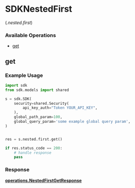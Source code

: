 # SDKNestedFirst
(*.nested.first*)

### Available Operations

* [get](#get)

## get

### Example Usage

```python
import sdk
from sdk.models import shared

s = sdk.SDK(
    security=shared.Security(
        api_key_auth="Token YOUR_API_KEY",
    ),
    global_path_param=100,
    global_query_param='some example global query param',
)


res = s.nested.first.get()

if res.status_code == 200:
    # handle response
    pass
```


### Response

**[operations.NestedFirstGetResponse](../../models/operations/nestedfirstgetresponse.md)**

